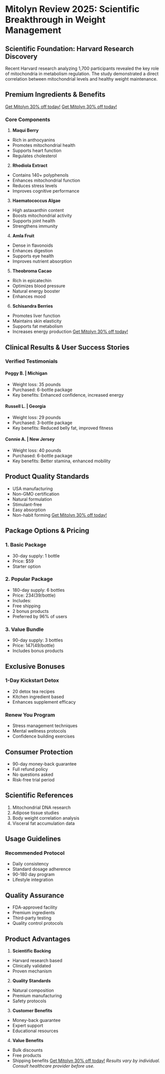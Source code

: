 # Mitolyn Review 2025: Scientific Breakthrough in Weight Management

## Scientific Foundation: Harvard Research Discovery

Recent Harvard research analyzing 1,700 participants revealed the key role of mitochondria in metabolism regulation. The study demonstrated a direct correlation between mitochondrial levels and healthy weight maintenance.

## Premium Ingredients & Benefits
[Get Mitolyn 30% off today!](https://mitolyn.com/welcome/?affiliate=surjeetric&tid=github)
[Get Mitolyn 30% off today!](https://mitolyn.com/welcome/?affiliate=surjeetric&tid=github)
### Core Components

1. **Maqui Berry**
  - Rich in anthocyanins
  - Promotes mitochondrial health
  - Supports heart function
  - Regulates cholesterol

2. **Rhodiola Extract**
  - Contains 140+ polyphenols
  - Enhances mitochondrial function
  - Reduces stress levels
  - Improves cognitive performance

3. **Haematococcus Algae**
  - High astaxanthin content
  - Boosts mitochondrial activity
  - Supports joint health
  - Strengthens immunity

4. **Amla Fruit**
  - Dense in flavonoids
  - Enhances digestion
  - Supports eye health
  - Improves nutrient absorption

5. **Theobroma Cacao**
  - Rich in epicatechin
  - Optimizes blood pressure
  - Natural energy booster
  - Enhances mood

6. **Schisandra Berries**
  - Promotes liver function
  - Maintains skin elasticity
  - Supports fat metabolism
  - Increases energy production
[Get Mitolyn 30% off today!](https://mitolyn.com/welcome/?affiliate=surjeetric&tid=github)
## Clinical Results & User Success Stories

### Verified Testimonials

#### Peggy B. | Michigan
- Weight loss: 35 pounds
- Purchased: 6-bottle package
- Key benefits: Enhanced confidence, increased energy

#### Russell L. | Georgia
- Weight loss: 29 pounds
- Purchased: 3-bottle package
- Key benefits: Reduced belly fat, improved fitness

#### Connie A. | New Jersey
- Weight loss: 40 pounds
- Purchased: 6-bottle package
- Key benefits: Better stamina, enhanced mobility

## Product Quality Standards

- USA manufacturing
- Non-GMO certification
- Natural formulation
- Stimulant-free
- Easy absorption
- Non-habit forming
[Get Mitolyn 30% off today!](https://mitolyn.com/welcome/?affiliate=surjeetric&tid=github)
## Package Options & Pricing

### 1. Basic Package
- 30-day supply: 1 bottle
- Price: $59
- Starter option

### 2. Popular Package
- 180-day supply: 6 bottles
- Price: $234 ($39/bottle)
- Includes:
 - Free shipping
 - 2 bonus products
 - Preferred by 96% of users

### 3. Value Bundle
- 90-day supply: 3 bottles
- Price: $147 ($49/bottle)
- Includes bonus products

## Exclusive Bonuses

### 1-Day Kickstart Detox
- 20 detox tea recipes
- Kitchen ingredient based
- Enhances supplement efficacy

### Renew You Program
- Stress management techniques
- Mental wellness protocols
- Confidence building exercises

## Consumer Protection

- 90-day money-back guarantee
- Full refund policy
- No questions asked
- Risk-free trial period

## Scientific References

1. Mitochondrial DNA research
2. Adipose tissue studies
3. Body weight correlation analysis
4. Visceral fat accumulation data

## Usage Guidelines

### Recommended Protocol
- Daily consistency
- Standard dosage adherence
- 90-180 day program
- Lifestyle integration

## Quality Assurance

- FDA-approved facility
- Premium ingredients
- Third-party testing
- Quality control protocols

## Product Advantages

1. **Scientific Backing**
  - Harvard research based
  - Clinically validated
  - Proven mechanism

2. **Quality Standards**
  - Natural composition
  - Premium manufacturing
  - Safety protocols

3. **Customer Benefits**
  - Money-back guarantee
  - Expert support
  - Educational resources

4. **Value Benefits**
  - Bulk discounts
  - Free products
  - Shipping benefits
[Get Mitolyn 30% off today!](https://mitolyn.com/welcome/?affiliate=surjeetric&tid=github) 
*Results vary by individual. Consult healthcare provider before use.*
